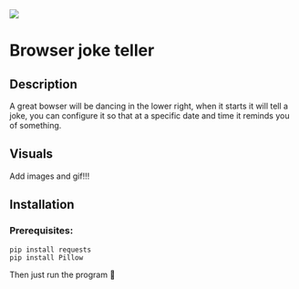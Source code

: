<img src="https://img.shields.io/badge/Python-v3.10.5-brightgreen">

# Browser joke teller
## Description
A great bowser will be dancing in the lower right, when it starts it will tell a joke, you can configure it so that at a specific date and time it reminds you of something.
## Visuals
Add images and gif!!!
## Installation

### Prerequisites:
```
pip install requests
pip install Pillow
```
Then just run the program 🐢

